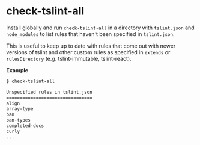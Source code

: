 # check-tslint-all

Install globally and run `check-tslint-all` in a directory with `tslint.json` and `node_modules` to
list rules that haven't been specified in `tslint.json`.

This is useful to keep up to date with rules that come out with newer versions of tslint and other custom rules
as specified in `extends` or `rulesDirectory` (e.g. tslint-immutable, tslint-react).

**Example**

```sh
$ check-tslint-all

Unspecified rules in tslint.json
================================
align
array-type
ban
ban-types
completed-docs
curly
...
```
